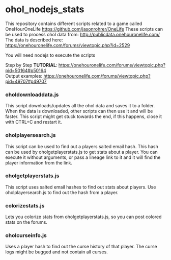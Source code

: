 # ohol_nodejs_stats

This repository contains different scripts related to a game called OneHourOneLife https://github.com/jasonrohrer/OneLife 
These scripts can be used to process ohol data from: http://publicdata.onehouronelife.com/
The data is described here: https://onehouronelife.com/forums/viewtopic.php?id=2529

You will need nodejs to execute the scripts

Step by Step <b>TUTORIAL</b>: https://onehouronelife.com/forums/viewtopic.php?pid=50164#p50164<br>
Output examples: https://onehouronelife.com/forums/viewtopic.php?pid=49707#p49707

### oholdownloaddata.js
This script downloads/updates all the ohol data and saves it to a folder.
When the data is downloaded, other scripts can then use it and will be faster.
This script might get stuck towards the end, if this happens, close it with CTRL+C and restart it.

### oholplayersearch.js
This script can be used to find out a players salted email hash.
This hash can be used by oholgetplayerstats.js to get stats about a player.
You can execute it without arguments, or pass a lineage link to it and it will find the player information from the link.

### oholgetplayerstats.js
This script uses salted email hashes to find out stats about players.
Use oholplayersearch.js to find out the hash from a player.

### colorizestats.js
Lets you colorize stats from oholgetplayerstats.js, so you can post colored stats on the forums.

### oholcurseinfo.js
Uses a player hash to find out the curse history of that player.
The curse logs might be bugged and not contain all curses.
